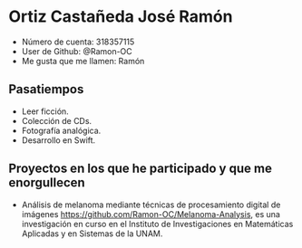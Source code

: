 # Ortiz Castañeda José Ramón

- Número de cuenta: 318357115
- User de Github: @Ramon-OC
- Me gusta que me llamen: Ramón

## Pasatiempos

- Leer ficción.
- Colección de CDs.
- Fotografía analógica.
- Desarrollo en Swift.

## Proyectos en los que he participado y que me enorgullecen

- Análisis de melanoma mediante técnicas de procesamiento digital de imágenes https://github.com/Ramon-OC/Melanoma-Analysis, es una investigación en curso en el Instituto de Investigaciones en Matemáticas Aplicadas y en Sistemas de la UNAM. 